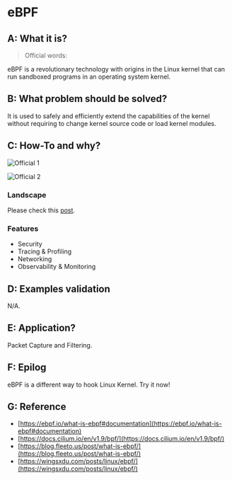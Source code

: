 # eBPF


## A: What it is?

> Official words:

eBPF is a revolutionary technology with origins in the Linux kernel that can run sandboxed programs in an operating system kernel.


## B: What problem should be solved?

It is used to safely and efficiently extend the capabilities of the kernel without requiring to change kernel source code or load kernel modules.


## C: How-To and why?

![Official 1](https://ebpf.io/static/go-1a1bb6f1e64b1ad5597f57dc17cf1350.png)

![Official 2](https://ebpf.io/static/overview-bf463455a5666fc3fb841b9240d588ff.png)


### Landscape

Please check this [post](https://ebpf.io/projects).


### Features

- Security
- Tracing & Profiling
- Networking
- Observability & Monitoring


## D: Examples validation

N/A.


## E: Application?

Packet Capture and Filtering.


## F: Epilog

eBPF is a different way to hook Linux Kernel. Try it now!


## G: Reference

- [https://ebpf.io/what-is-ebpf#documentation](https://ebpf.io/what-is-ebpf#documentation)
- [https://docs.cilium.io/en/v1.9/bpf/](https://docs.cilium.io/en/v1.9/bpf/)
- [https://blog.fleeto.us/post/what-is-ebpf/](https://blog.fleeto.us/post/what-is-ebpf/)
- [https://wingsxdu.com/posts/linux/ebpf/](https://wingsxdu.com/posts/linux/ebpf/)

